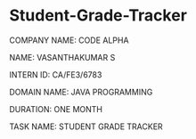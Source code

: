 # Student-Grade-Tracker

COMPANY NAME: CODE ALPHA

NAME: VASANTHAKUMAR S

INTERN ID: CA/FE3/6783

DOMAIN NAME: JAVA PROGRAMMING

DURATION: ONE MONTH

TASK NAME: STUDENT GRADE TRACKER
